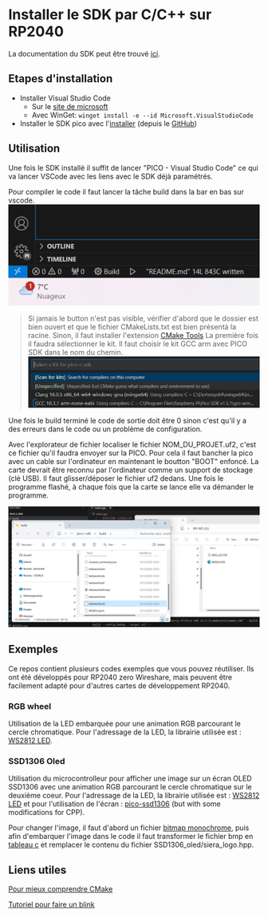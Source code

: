 # Installer le SDK par C/C++ sur RP2040

La documentation du SDK peut être trouvé [ici](https://www.raspberrypi.com/documentation/pico-sdk/).

## Etapes d'installation

- Installer Visual Studio Code
  - Sur le [site de microsoft](https://code.visualstudio.com/download)
  - Avec WinGet: ```winget install -e --id Microsoft.VisualStudioCode```
- Installer le SDK pico avec l'[installer](https://github.com/raspberrypi/pico-setup-windows/releases/latest/download/pico-setup-windows-x64-standalone.exe) (depuis le [GitHub](https://github.com/raspberrypi/pico-setup-windows?tab=readme-ov-file))

## Utilisation

Une fois le SDK installé il suffit de lancer "PICO - Visual Studio Code" ce qui va lancer VSCode avec les liens avec le SDK déjà paramétrés.

Pour compiler le code il faut lancer la tâche build dans la bar en bas sur vscode.
![Bouton de Build](./images/build_button.png)
> Si jamais le button n'est pas visible, vérifier d'abord que le dossier est bien ouvert et que le fichier CMakeLists.txt est bien présentà la racine. Sinon, il faut installer l'extension [CMake Tools](https://marketplace.visualstudio.com/items?itemName=ms-vscode.cmake-tools)
> La première fois il faudra sélectionner le kit. Il faut choisir le kit GCC arm avec PICO SDK dans le nom du chemin. 
![Selection du kit](./images/kit_select.png)

Une fois le build terminé le code de sortie doit être 0 sinon c'est qu'il y a des erreurs dans le code ou un problème de configuration.

Avec l'explorateur de fichier localiser le fichier NOM_DU_PROJET.uf2, c'est ce fichier qu'il faudra envoyer sur la PICO. Pour cela il faut bancher la pico avec un cable sur l'ordinateur en maintenant le boutton "BOOT" enfoncé. La carte devrait être reconnu par l'ordinateur comme un support de stockage (clé USB). Il faut glisser/déposer le fichier uf2 dedans. Une fois le programme flashé, à chaque fois que la carte se lance elle va démander le programme.

![Déplacement du fichier](./images/Move_files.png)

## Exemples

Ce repos contient plusieurs codes exemples que vous pouvez réutiliser. Ils ont été développés pour RP2040 zero Wireshare, mais peuvent être facilement adapté pour d'autres cartes de développement RP2040.

### RGB wheel

Utilisation de la LED embarquée pour une animation RGB parcourant le cercle chromatique. Pour l'adressage de la LED, la librairie utilisée est : [WS2812 LED](https://github.com/ForsakenNGS/Pico_WS2812).

### SSD1306 Oled

Utilisation du microcontrolleur pour afficher une image sur un écran OLED SSD1306 avec une animation RGB parcourant le cercle chromatique sur le deuxième coeur. Pour l'adressage de la LED, la librairie utilisée est : [WS2812 LED](https://github.com/ForsakenNGS/Pico_WS2812) et pour l'utilisation de l'écran : [pico-ssd1306](https://github.com/daschr/pico-ssd1306/tree/main) (but with some modifications for CPP).

Pour changer l'image, il faut d'abord un fichier [bitmap monochrome](https://support.bradyid.com/s/article/How-to-Convert-an-Image-to-Monochrome-Bitmap), puis afin d'embarquer l'image dans le code il faut transformer le fichier bmp en [tableau c](https://sparksandflames.com/cgi-bin/blobinatorweb.cgi) et remplacer le contenu du fichier SSD1306_oled/siera_logo.hpp.

## Liens utiles

[Pour mieux comprendre CMake](https://www.youtube.com/watch?v=A735Y4kMIPM)

[Tutoriel pour faire un blink](https://www.youtube.com/watch?v=B5rQSoOmR5w)
